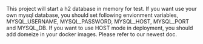 This project will start a h2 database in memory for test. If you want use your own mysql database, you should set following envionment variables, MYSQL_USERNAME, MYSQL_PASSWORD, MYSQL_HOST, MYSQL_PORT and MYSQL_DB.
If you want to use HOST mode in deployment, you should add domeize in your docker images. Please refer to our newest doc.